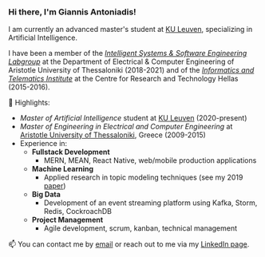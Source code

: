 ### Hi there, I'm Giannis Antoniadis!

I am currently an advanced master's student at [KU Leuven](https://www.kuleuven.be/english/), specializing in Artificial Intelligence.

I have been a member of the [*Intelligent Systems & Software Engineering Labgroup*](https://issel.ee.auth.gr/) at the Department of Electrical & Computer Engineering of Aristotle University of Thessaloniki (2018-2021) and of the [*Informatics and Telematics Institute*](https://www.certh.gr/root.en.aspx) at the
Centre for Research and Technology Hellas (2015-2016).

:briefcase: Highlights:
* *Master of Artificial Intelligence* student at [KU Leuven](https://www.kuleuven.be/english/) (2020-present)
* *Master of Engineering in Electrical and Computer Engineering* at [Aristotle University of Thessaloniki](https://www.auth.gr/en/), Greece (2009-2015)
* Experience in: 
  * **Fullstack Development**
    * MERN, MEAN, React Native, web/mobile production applications
  * **Machine Learning**
    * Applied research in topic modeling techniques (see my 2019 [paper](https://ieeexplore.ieee.org/document/8905611))
  * **Big Data**
    * Development of an event streaming platform using Kafka, Storm, Redis, CockroachDB  
  * **Project Management**
    * Agile development, scrum, kanban, technical management

📫 You can contact me by [email](johneegr@gmail.com) or reach out to me via my [LinkedIn page](https://www.linkedin.com/in/ioannis-antoniadis/).

<!--
**johnantonn/johnantonn** is a ✨ _special_ ✨ repository because its `README.md` (this file) appears on your GitHub profile.

Here are some ideas to get you started:

- 🔭 I’m currently working on ...
- 🌱 I’m currently learning ...
- 👯 I’m looking to collaborate on ...
- 🤔 I’m looking for help with ...
- 💬 Ask me about ...
- 📫 How to reach me: ...
- 😄 Pronouns: ...
- ⚡ Fun fact: ...
-->
